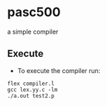 # pasc500

a simple compiler

## Execute

- To execute the compiler run:

~~~
flex compiler.l
gcc lex.yy.c -lm
./a.out test2.p
~~~